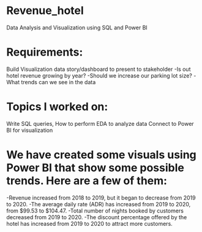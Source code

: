 # Revenue_hotel
Data Analysis and Visualization using SQL and Power BI

# Requirements: 
Build Visualization data story/dashboard to present to stakeholder
  -Is out hotel revenue growing by year?
  -Should we increase our parking lot size?
  -What trends can we see in the data

# Topics I worked on:
Write SQL queries,
How to perform EDA to analyze data
Connect to Power BI for visualization

# We have created some visuals using Power BI that show some possible trends. Here are a few of them:
  -Revenue increased from 2018 to 2019, but it began to decrease from 2019 to 2020.
  -The average daily rate (ADR) has increased from 2019 to 2020, from $99.53 to $104.47.
  -Total number of nights booked by customers decreased from 2019 to 2020.
  -The discount percentage offered by the hotel has increased from 2019 to 2020 to attract more customers.
